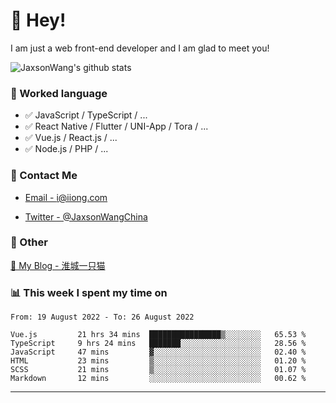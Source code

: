 # 👋 Hey!

I am just a web front-end developer and I am glad to meet you!

![JaxsonWang's github stats](https://github-readme-stats.vercel.app/api?username=JaxsonWang&&show_icons=true&&title_color=1abc9c&&icon_color=1abc9c)


### 📝 Worked language

- ✅ JavaScript / TypeScript / ...
- ✅ React Native / Flutter / UNI-App / Tora / ...
- ✅ Vue.js / React.js / ...
- ✅ Node.js / PHP / ...

### 📮 Contact Me

- [Email - i@iiong.com](mailto:i@iiong.com)

- [Twitter - @JaxsonWangChina](https://twitter.com/JaxsonWangChina)

### 🤪 Other

[📌 My Blog - 淮城一只猫](https://iiong.com)

### 📊 This week I spent my time on

<!--START_SECTION:waka-->

```text
From: 19 August 2022 - To: 26 August 2022

Vue.js         21 hrs 34 mins  ████████████████▒░░░░░░░░   65.53 %
TypeScript     9 hrs 24 mins   ███████░░░░░░░░░░░░░░░░░░   28.56 %
JavaScript     47 mins         ▓░░░░░░░░░░░░░░░░░░░░░░░░   02.40 %
HTML           23 mins         ▒░░░░░░░░░░░░░░░░░░░░░░░░   01.20 %
SCSS           21 mins         ▒░░░░░░░░░░░░░░░░░░░░░░░░   01.07 %
Markdown       12 mins         ░░░░░░░░░░░░░░░░░░░░░░░░░   00.62 %
```

<!--END_SECTION:waka-->

---
